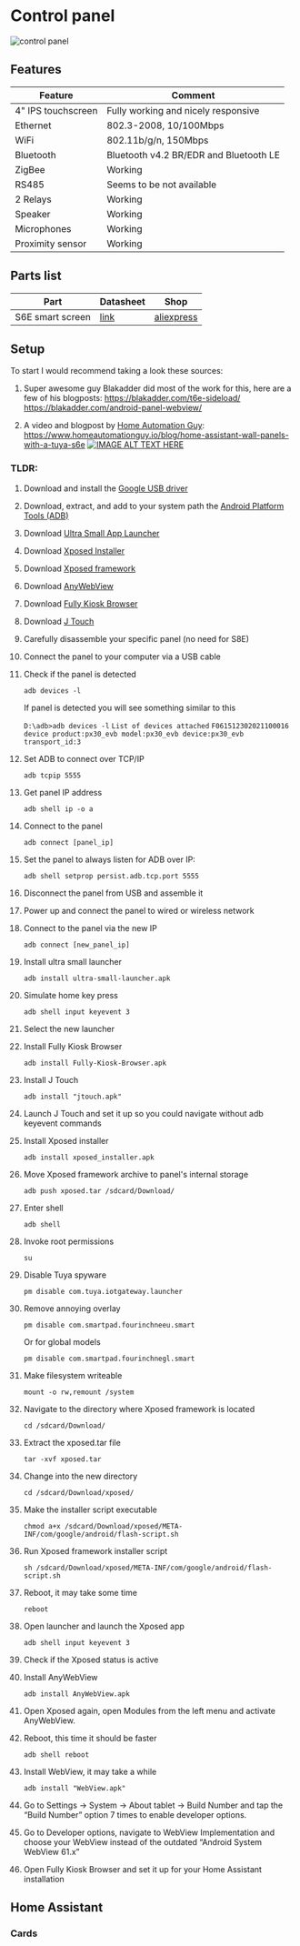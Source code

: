 # Control panel

![control panel](/units/control_panel/assets/2022-4-6-inch-Tuya-Smart-Home-Multi-functional-Touch-Screen-Control-Panel-Gateway-Light-Switch.jpg)

## Features

| Feature            | Comment                                |
| ------------------ | -------------------------------------- |
| 4" IPS touchscreen | Fully working and nicely responsive    |
| Ethernet           | 802.3-2008, 10/100Mbps                 |
| WiFi               | 802.11b/g/n, 150Mbps                   |
| Bluetooth          | Bluetooth v4.2 BR/EDR and Bluetooth LE |
| ZigBee             | Working                                |
| RS485              | Seems to be not available              |
| 2 Relays           | Working                                |
| Speaker            | Working                                |
| Microphones        | Working                                |
| Proximity sensor   | Working                                |

## Parts list

| Part             | Datasheet                                                                    | Shop                                                                |
| ---------------- | ---------------------------------------------------------------------------- | ------------------------------------------------------------------- |
| S6E smart screen | [link](/units/control_panel/docs/S6E_4_Smart_Control_Panel_in-wall_SPEC.pdf) | [aliexpress](https://www.aliexpress.com/item/1005004767029653.html) |

## Setup

To start I would recommend taking a look these sources:

1. Super awesome guy Blakadder did most of the work for this, here are a few of his blogposts:
   https://blakadder.com/t6e-sideload/
   https://blakadder.com/android-panel-webview/

2. A video and blogpost by [Home Automation Guy](https://www.youtube.com/@HomeAutomationGuy):
   https://www.homeautomationguy.io/blog/home-assistant-wall-panels-with-a-tuya-s6e
   [![IMAGE ALT TEXT HERE](https://img.youtube.com/vi/EuVUarY-Bh0/0.jpg)](https://www.youtube.com/watch?v=EuVUarY-Bh0 "Video")

### TLDR:

1. Download and install the [Google USB driver](https://developer.android.com/studio/run/win-usb)
2. Download, extract, and add to your system path the [Android Platform Tools (ADB)](https://dl.google.com/android/repository/platform-tools-latest-windows.zip)
3. Download [Ultra Small App Launcher](https://blakadder.com/assets/files/ultra-small-launcher.apk)
4. Download [Xposed Installer](https://www.apkmirror.com/apk/rovo89/xposed-installer/xposed-installer-3-1-5-release/xposed-installer-3-1-5-android-apk-download/)
5. Download [Xposed framework](https://blakadder.com/assets/files/xposed-v90-sdk27-arm64-beta3.tar)
6. Download [AnyWebView](https://github.com/neoblackxt/AnyWebView/releases/)
7. Download [Fully Kiosk Browser](https://www.fully-kiosk.com/files/2024/05/Fully-Kiosk-Browser-v1.55.3.apk)
8. Download [J Touch](https://apkpure.com/j-touch/com.bs.smarttouch.gp/downloading)
9. Carefully disassemble your specific panel (no need for S8E)
10. Connect the panel to your computer via a USB cable
11. Check if the panel is detected

    `adb devices -l`

    If panel is detected you will see something similar to this

    `D:\adb>adb devices -l`
    `List of devices attached`
    `F061512302021100016 device product:px30_evb model:px30_evb device:px30_evb transport_id:3`

12. Set ADB to connect over TCP/IP

    `adb tcpip 5555`

13. Get panel IP address

    `adb shell ip -o a`

14. Connect to the panel

    `adb connect [panel_ip]`

15. Set the panel to always listen for ADB over IP:

    `adb shell setprop persist.adb.tcp.port 5555`

16. Disconnect the panel from USB and assemble it
17. Power up and connect the panel to wired or wireless network
18. Connect to the panel via the new IP

    `adb connect [new_panel_ip]`

19. Install ultra small launcher

    `adb install ultra-small-launcher.apk`

20. Simulate home key press

    `adb shell input keyevent 3`

21. Select the new launcher
22. Install Fully Kiosk Browser

    `adb install Fully-Kiosk-Browser.apk`

23. Install J Touch

    `adb install "jtouch.apk"`

24. Launch J Touch and set it up so you could navigate without adb keyevent commands
25. Install Xposed installer

    `adb install xposed_installer.apk`

26. Move Xposed framework archive to panel's internal storage

    `adb push xposed.tar /sdcard/Download/`

27. Enter shell

    `adb shell`

28. Invoke root permissions

    `su`

29. Disable Tuya spyware

    `pm disable com.tuya.iotgateway.launcher`

30. Remove annoying overlay

    `pm disable com.smartpad.fourinchneeu.smart`

    Or for global models

    `pm disable com.smartpad.fourinchnegl.smart`

31. Make filesystem writeable

    `mount -o rw,remount /system`

32. Navigate to the directory where Xposed framework is located

    `cd /sdcard/Download/`

33. Extract the xposed.tar file

    `tar -xvf xposed.tar`

34. Change into the new directory

    `cd /sdcard/Download/xposed/`

35. Make the installer script executable

    `chmod a+x /sdcard/Download/xposed/META-INF/com/google/android/flash-script.sh`

36. Run Xposed framework installer script

    `sh /sdcard/Download/xposed/META-INF/com/google/android/flash-script.sh`

37. Reboot, it may take some time

    `reboot`

38. Open launcher and launch the Xposed app

    `adb shell input keyevent 3`

39. Check if the Xposed status is active
40. Install AnyWebView

    `adb install AnyWebView.apk`

41. Open Xposed again, open Modules from the left menu and activate AnyWebView.
42. Reboot, this time it should be faster

    `adb shell reboot`

43. Install WebView, it may take a while

    `adb install "WebView.apk"`

44. Go to Settings -> System -> About tablet -> Build Number and tap the “Build Number” option 7 times to enable developer options.
45. Go to Developer options, navigate to WebView Implementation and choose your WebView instead of the outdated “Android System WebView 61.x”
46. Open Fully Kiosk Browser and set it up for your Home Assistant installation

## Home Assistant

### Cards
